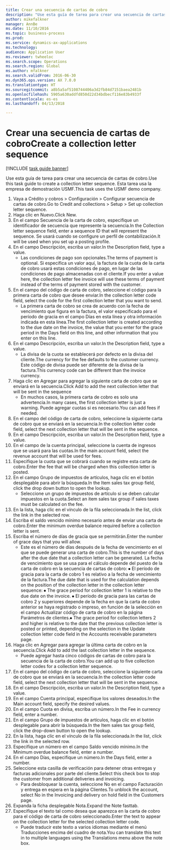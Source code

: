 ```yaml
--- 
title: Crear una secuencia de cartas de cobro
description: "Use esta guía de tarea para crear una secuencia de cartas de cobro."
author: mikefalkner
manager: AnnBe
ms.date: 11/10/2016
ms.topic: business-process
ms.prod: 
ms.service: dynamics-ax-applications
ms.technology: 
audience: Application User
ms.reviewer: twheeloc
ms.search.scope: Operations
ms.search.region: Global
ms.author: mfalkner
ms.search.validFrom: 2016-06-30
ms.dyn365.ops.version: AX 7.0.0
ms.translationtype: HT
ms.sourcegitcommit: a8b5a5af5108744406a3d2fb84d7151baea2481b
ms.openlocfilehash: 5905a630addfd850d22d34bdbecf116e83b4933f
ms.contentlocale: es-es
ms.lasthandoff: 04/13/2018

---
```

# <a name="create-a-collection-letter-sequence"></a><span data-ttu-id="40270-103">Crear una secuencia de cartas de cobro</span><span class="sxs-lookup"><span data-stu-id="40270-103">Create a collection letter sequence</span></span>

[!INCLUDE [task guide banner](../../includes/task-guide-banner.md)]

<span data-ttu-id="40270-104">Use esta guía de tarea para crear una secuencia de cartas de cobro.</span><span class="sxs-lookup"><span data-stu-id="40270-104">Use this task guide to create a collection letter sequence.</span></span> <span data-ttu-id="40270-105">Esta tarea usa la empresa de demostración USMF.</span><span class="sxs-lookup"><span data-stu-id="40270-105">This task uses the USMF demo company.</span></span>

1. <span data-ttu-id="40270-106">Vaya a Crédito y cobros > Configuración > Configurar secuencia de cartas de cobro.</span><span class="sxs-lookup"><span data-stu-id="40270-106">Go to Credit and collections > Setup > Set up collection letter sequence.</span></span>
2. <span data-ttu-id="40270-107">Haga clic en Nuevo.</span><span class="sxs-lookup"><span data-stu-id="40270-107">Click New.</span></span>
3. <span data-ttu-id="40270-108">En el campo Secuencia de la carta de cobro, especifique un identificador de secuencia que represente la secuencia.</span><span class="sxs-lookup"><span data-stu-id="40270-108">In the Collection letter sequence field, enter a sequence ID that will represent the sequence.</span></span> <span data-ttu-id="40270-109">Se usará cuando se configure un perfil de contabilización.</span><span class="sxs-lookup"><span data-stu-id="40270-109">It will be used when you set up a posting profile.</span></span>
4. <span data-ttu-id="40270-110">En el campo Descripción, escriba un valor.</span><span class="sxs-lookup"><span data-stu-id="40270-110">In the Description field, type a value.</span></span>
    * <span data-ttu-id="40270-111">Las condiciones de pago son opcionales.</span><span class="sxs-lookup"><span data-stu-id="40270-111">The terms of payment is optional.</span></span> <span data-ttu-id="40270-112">Si especifica un valor aquí, la factura de la cuota de la carta de cobro usará estas condiciones de pago, en lugar de las condiciones de pago almacenadas con el cliente.</span><span class="sxs-lookup"><span data-stu-id="40270-112">If you enter a value here, the collection letter fee invoice will use these terms of payment instead of the terms of payment stored with the customer.</span></span>  
5. <span data-ttu-id="40270-113">En el campo del código de carta de cobro, seleccione el código para la primera carta de cobro que desee enviar.</span><span class="sxs-lookup"><span data-stu-id="40270-113">In the collection letter code field, select the code for the first collection letter that you want to send.</span></span>
    * <span data-ttu-id="40270-114">La primera carta de cobro se crea de acuerdo con la fecha de vencimiento que figura en la factura, el valor especificado para el período de gracia en el campo Días en esta línea y otra información indicada en esta línea.</span><span class="sxs-lookup"><span data-stu-id="40270-114">The first collection letter is created according to the due date on the invoice, the value that you enter for the grace period in the Days field on this line, and other information that you enter on this line.</span></span>  
6. <span data-ttu-id="40270-115">En el campo Descripción, escriba un valor.</span><span class="sxs-lookup"><span data-stu-id="40270-115">In the Description field, type a value.</span></span>
    * <span data-ttu-id="40270-116">La divisa de la cuota se establecerá por defecto en la divisa del cliente.</span><span class="sxs-lookup"><span data-stu-id="40270-116">The currency for the fee defaults to the customer currency.</span></span> <span data-ttu-id="40270-117">Este código de divisa puede ser diferente de la divisa de la factura.</span><span class="sxs-lookup"><span data-stu-id="40270-117">This currency code can be different than the invoice currency.</span></span>  
7. <span data-ttu-id="40270-118">Haga clic en Agregar para agregar la siguiente carta de cobro que se enviará en la secuencia.</span><span class="sxs-lookup"><span data-stu-id="40270-118">Click Add to add the next collection letter that will be sent in the sequence</span></span>
    * <span data-ttu-id="40270-119">En muchos casos, la primera carta de cobro es solo una advertencia.</span><span class="sxs-lookup"><span data-stu-id="40270-119">In many cases, the first collection letter is just a warning.</span></span> <span data-ttu-id="40270-120">Puede agregar cuotas si es necesario.</span><span class="sxs-lookup"><span data-stu-id="40270-120">You can add fees if needed.</span></span>  
8. <span data-ttu-id="40270-121">En el campo del código de carta de cobro, seleccione la siguiente carta de cobro que se enviará en la secuencia.</span><span class="sxs-lookup"><span data-stu-id="40270-121">In the collection letter code field, select the next collection letter that will be sent in the sequence.</span></span>
9. <span data-ttu-id="40270-122">En el campo Descripción, escriba un valor.</span><span class="sxs-lookup"><span data-stu-id="40270-122">In the Description field, type a value.</span></span>
10. <span data-ttu-id="40270-123">En el campo de la cuenta principal, seleccione la cuenta de ingresos que se usará para las cuotas.</span><span class="sxs-lookup"><span data-stu-id="40270-123">In the main account field, select the revenue account that will be used for fees.</span></span>
11. <span data-ttu-id="40270-124">Especifique la cuota que se cobrará cuando se registre esta carta de cobro.</span><span class="sxs-lookup"><span data-stu-id="40270-124">Enter the fee that will be charged when this collection letter is posted.</span></span>
12. <span data-ttu-id="40270-125">En el campo Grupo de impuestos de artículos, haga clic en el botón desplegable para abrir la búsqueda.</span><span class="sxs-lookup"><span data-stu-id="40270-125">In the Item sales tax group field, click the drop down button to open the lookup.</span></span>
    * <span data-ttu-id="40270-126">Seleccione un grupo de impuestos de artículo si se deben calcular impuestos en la cuota.</span><span class="sxs-lookup"><span data-stu-id="40270-126">Select an item sales tax group if sales taxes must be calculated on the fee.</span></span>  
13. <span data-ttu-id="40270-127">En la lista, haga clic en el vínculo de la fila seleccionada.</span><span class="sxs-lookup"><span data-stu-id="40270-127">In the list, click the link in the selected row.</span></span>
14. <span data-ttu-id="40270-128">Escriba el saldo vencido mínimo necesario antes de enviar una carta de cobro.</span><span class="sxs-lookup"><span data-stu-id="40270-128">Enter the minimum overdue balance required before a collection letter is sent.</span></span>
15. <span data-ttu-id="40270-129">Escriba el número de días de gracia que se permitirán.</span><span class="sxs-lookup"><span data-stu-id="40270-129">Enter the number of grace days that you will allow.</span></span>
    * <span data-ttu-id="40270-130">Este es el número de días después de la fecha de vencimiento en el que se puede generar una carta de cobro.</span><span class="sxs-lookup"><span data-stu-id="40270-130">This is the number of days after the due date that a collection letter can be generated.</span></span> <span data-ttu-id="40270-131">La fecha de vencimiento que se usa para el cálculo depende del puesto de la carta de cobro en la secuencia de cartas de cobro:  ⦁  El período de gracia para la carta de cobro 1 es relativo a la fecha de vencimiento de la factura.</span><span class="sxs-lookup"><span data-stu-id="40270-131">The due date that is used for the calculation depends on the position of the collection letter in the collection letter sequence:   ⦁    The grace period for collection letter 1 is relative to the due date on the invoice.</span></span>  <span data-ttu-id="40270-132">⦁ El período de gracia para las cartas de cobro 2 y superiores depende de la fecha en que la carta de cobro anterior se haya registrado o impreso, en función de la selección en el campo Actualizar código de carta de cobro en la página Parámetros de clientes.</span><span class="sxs-lookup"><span data-stu-id="40270-132">⦁ The grace period for collection letters 2 and higher is relative to the date that the previous collection letter is posted or printed, depending on the selection in the Update collection letter code field in the Accounts receivable parameters page.</span></span>  
16. <span data-ttu-id="40270-133">Haga clic en Agregar para agregar la última carta de cobro en la secuencia.</span><span class="sxs-lookup"><span data-stu-id="40270-133">Click Add to add the last collection letter in the sequence.</span></span>
    * <span data-ttu-id="40270-134">Puede agregar hasta cinco códigos de cartas de cobro para la secuencia de la carta de cobro.</span><span class="sxs-lookup"><span data-stu-id="40270-134">You can add up to five collection letter codes for a collection letter sequence.</span></span>  
17. <span data-ttu-id="40270-135">En el campo del código de carta de cobro, seleccione la siguiente carta de cobro que se enviará en la secuencia.</span><span class="sxs-lookup"><span data-stu-id="40270-135">In the collection letter code field, select the next collection letter that will be sent in the sequence.</span></span>
18. <span data-ttu-id="40270-136">En el campo Descripción, escriba un valor.</span><span class="sxs-lookup"><span data-stu-id="40270-136">In the Description field, type a value.</span></span>
19. <span data-ttu-id="40270-137">En el campo Cuenta principal, especifique los valores deseados.</span><span class="sxs-lookup"><span data-stu-id="40270-137">In the Main account field, specify the desired values.</span></span>
20. <span data-ttu-id="40270-138">En el campo Cuota en divisa, escriba un número.</span><span class="sxs-lookup"><span data-stu-id="40270-138">In the Fee in currency field, enter a number.</span></span>
21. <span data-ttu-id="40270-139">En el campo Grupo de impuestos de artículos, haga clic en el botón desplegable para abrir la búsqueda.</span><span class="sxs-lookup"><span data-stu-id="40270-139">In the Item sales tax group field, click the drop-down button to open the lookup.</span></span>
22. <span data-ttu-id="40270-140">En la lista, haga clic en el vínculo de la fila seleccionada.</span><span class="sxs-lookup"><span data-stu-id="40270-140">In the list, click the link in the selected row.</span></span>
23. <span data-ttu-id="40270-141">Especifique un número en el campo Saldo vencido mínimo.</span><span class="sxs-lookup"><span data-stu-id="40270-141">In the Minimum overdue balance field, enter a number.</span></span>
24. <span data-ttu-id="40270-142">En el campo Días, especifique un número.</span><span class="sxs-lookup"><span data-stu-id="40270-142">In the Days field, enter a number.</span></span>
25. <span data-ttu-id="40270-143">Seleccione esta casilla de verificación para detener otras entregas y facturas adicionales por parte del cliente.</span><span class="sxs-lookup"><span data-stu-id="40270-143">Select this check box to stop the customer from additional deliveries and invoicing.</span></span>
    * <span data-ttu-id="40270-144">Para desbloquear la cuenta, seleccione No en el campo Facturación y entrega en espera en la página Clientes.</span><span class="sxs-lookup"><span data-stu-id="40270-144">To unblock the account, select No in the Invoicing and delivery on hold field in the Customers page.</span></span>  
26. <span data-ttu-id="40270-145">Expanda la ficha desplegable Nota.</span><span class="sxs-lookup"><span data-stu-id="40270-145">Expand the Note fasttab.</span></span>
27. <span data-ttu-id="40270-146">Especifique el texto tal como desea que aparezca en la carta de cobro para el código de carta de cobro seleccionado.</span><span class="sxs-lookup"><span data-stu-id="40270-146">Enter the text to appear on the collection letter for the selected collection letter code.</span></span>
    * <span data-ttu-id="40270-147">Puede traducir este texto a varios idiomas mediante el menú Traducciones encima del cuadro de nota.</span><span class="sxs-lookup"><span data-stu-id="40270-147">You can translate this text in to multiple languages using the Translations menu above the note box.</span></span>  


